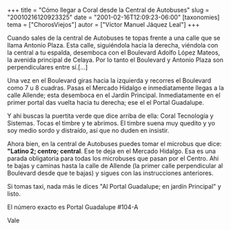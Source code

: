 +++
title = "Cómo llegar a Coral desde la Central de Autobuses"
slug = "20010216120923325"
date = "2001-02-16T12:09:23-06:00"
[taxonomies]
tema = ["ChorosViejos"]
autor = ["Víctor Manuel Jáquez Leal"]
+++

Cuando sales de la central de Autobuses te topas frente a una calle que
se llama Antonio Plaza. Esta calle, siguiéndola hacia la derecha,
viéndola con la central a tu espalda, desemboca con el Boulevard Adolfo
López Mateos, la avenida principal de Celaya. Por lo tanto el Boulevard
y Antonio Plaza son perpendiculares entre sí.\[...\]

<!-- more -->
Una vez en el Boulevard giras hacia la izquierda y recorres el Boulevard
como 7 u 8 cuadras. Pasas el Mercado Hidalgo e inmediatamente llegas a
la calle Allende; esta desemboca en el Jardín Principal. Inmediatamente
en el primer portal das vuelta hacia tu derecha; ese el el Portal
Guadalupe.

Y ahi buscas la puertita verde que dice arriba de ella: Coral Tecnología
y Sistemas. Tocas el timbre y te abrimos. El timbre suena muy quedito y
yo soy medio sordo y distraído, así que no duden en insistir.

Ahora bien, en la central de Autobuses puedes tomar el microbus que
dice: **"Latino 2; centro; central**. Ese te deja en el Mercado Hidalgo.
Esa es una parada obligatoria para todas los microbuses que pasan por el
Centro. Ahi te bajas y caminas hasta la calle de Allende (la primer
calle perpendicular al Boulevard desde que te bajas) y sigues con las
instrucciones anteriores.

Si tomas taxi, nada más le dices "Al Portal Guadalupe; en jardín
Principal" y listo.

El número exacto es Portal Guadalupe #104-A

Vale


